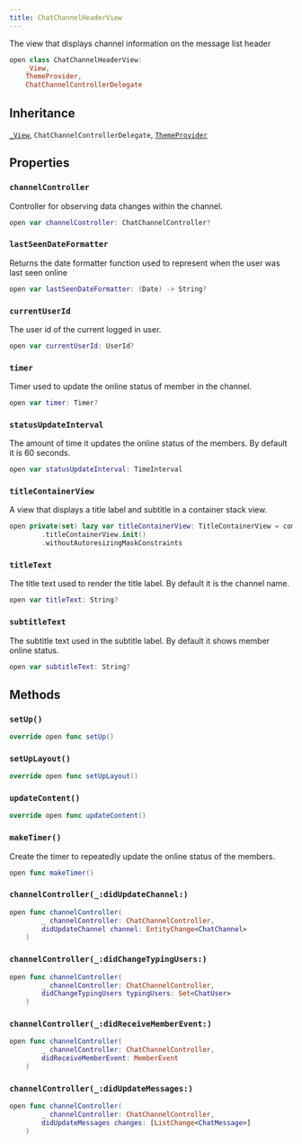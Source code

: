 ```yaml
---
title: ChatChannelHeaderView
---
```


The view that displays channel information on the message list header

``` swift
open class ChatChannelHeaderView:
    _View,
    ThemeProvider,
    ChatChannelControllerDelegate 
```

## Inheritance

[`_View`](../../common-views/_view), `ChatChannelControllerDelegate`, [`ThemeProvider`](../../utils/theme-provider)

## Properties

### `channelController`

Controller for observing data changes within the channel.

``` swift
open var channelController: ChatChannelController? 
```

### `lastSeenDateFormatter`

Returns the date formatter function used to represent when the user was last seen online

``` swift
open var lastSeenDateFormatter: (Date) -> String? 
```

### `currentUserId`

The user id of the current logged in user.

``` swift
open var currentUserId: UserId? 
```

### `timer`

Timer used to update the online status of member in the channel.

``` swift
open var timer: Timer? 
```

### `statusUpdateInterval`

The amount of time it updates the online status of the members.
By default it is 60 seconds.

``` swift
open var statusUpdateInterval: TimeInterval 
```

### `titleContainerView`

A view that displays a title label and subtitle in a container stack view.

``` swift
open private(set) lazy var titleContainerView: TitleContainerView = components
        .titleContainerView.init()
        .withoutAutoresizingMaskConstraints
```

### `titleText`

The title text used to render the title label. By default it is the channel name.

``` swift
open var titleText: String? 
```

### `subtitleText`

The subtitle text used in the subtitle label. By default it shows member online status.

``` swift
open var subtitleText: String? 
```

## Methods

### `setUp()`

``` swift
override open func setUp() 
```

### `setUpLayout()`

``` swift
override open func setUpLayout() 
```

### `updateContent()`

``` swift
override open func updateContent() 
```

### `makeTimer()`

Create the timer to repeatedly update the online status of the members.

``` swift
open func makeTimer() 
```

### `channelController(_:didUpdateChannel:)`

``` swift
open func channelController(
        _ channelController: ChatChannelController,
        didUpdateChannel channel: EntityChange<ChatChannel>
    ) 
```

### `channelController(_:didChangeTypingUsers:)`

``` swift
open func channelController(
        _ channelController: ChatChannelController,
        didChangeTypingUsers typingUsers: Set<ChatUser>
    ) 
```

### `channelController(_:didReceiveMemberEvent:)`

``` swift
open func channelController(
        _ channelController: ChatChannelController,
        didReceiveMemberEvent: MemberEvent
    ) 
```

### `channelController(_:didUpdateMessages:)`

``` swift
open func channelController(
        _ channelController: ChatChannelController,
        didUpdateMessages changes: [ListChange<ChatMessage>]
    ) 
```
